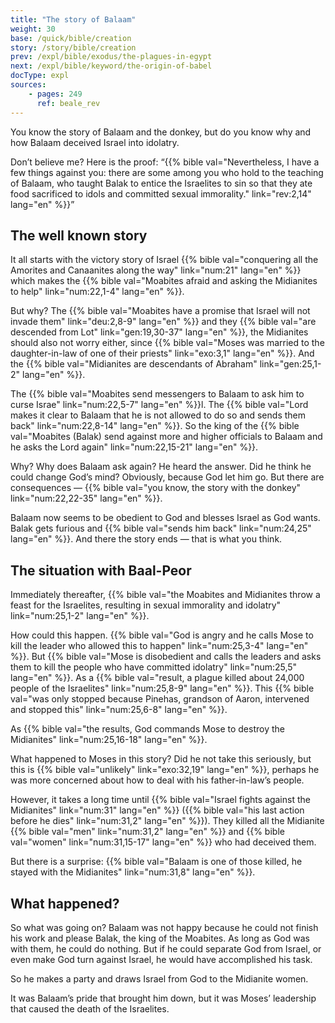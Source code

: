 ```yaml
---
title: "The story of Balaam"
weight: 30
base: /quick/bible/creation
story: /story/bible/creation
prev: /expl/bible/exodus/the-plagues-in-egypt
next: /expl/bible/keyword/the-origin-of-babel
docType: expl
sources:
    - pages: 249
      ref: beale_rev
---
```


You know the story of Balaam and the donkey, but do you know why and how Balaam deceived Israel into idolatry.

Don’t believe me? Here is the proof: “{{% bible val="Nevertheless, I have a few things against you: there are some among you who hold to the teaching of Balaam, who taught Balak to entice the Israelites to sin so that they ate food sacrificed to idols and committed sexual immorality." link="rev:2,14" lang="en" %}}”

## The well known story

<a name="c389"></a>
It all starts with the victory story of Israel {{% bible val="conquering all the Amorites and Canaanites along the way" link="num:21" lang="en" %}} which makes the {{% bible val="Moabites afraid and asking the Midianites to help" link="num:22,1-4" lang="en" %}}.

But why? The {{% bible val="Moabites have a promise that Israel will not invade them" link="deu:2,8-9" lang="en" %}} and they {{% bible val="are descended from Lot" link="gen:19,30-37" lang="en" %}}, the Midianites should also not worry either, since {{% bible val="Moses was married to the daughter-in-law of one of their priests" link="exo:3,1" lang="en" %}}. And the {{% bible val="Midianites are descendants of Abraham" link="gen:25,1-2" lang="en" %}}.

The {{% bible val="Moabites send messengers to Balaam to ask him to curse Israe" link="num:22,5-7" lang="en" %}}l. The {{% bible val="Lord makes it clear to Balaam that he is not allowed to do so and sends them back" link="num:22,8-14" lang="en" %}}. So the king of the {{% bible val="Moabites (Balak) send against more and higher officials to Balaam and he asks the Lord again" link="num:22,15-21" lang="en" %}}.

Why? Why does Balaam ask again? He heard the answer. Did he think he could change God’s mind? Obviously, because God let him go. But there are consequences — {{% bible val="you know, the story with the donkey" link="num:22,22-35" lang="en" %}}.

Balaam now seems to be obedient to God and blesses Israel as God wants. Balak gets furious and {{% bible val="sends him back" link="num:24,25" lang="en" %}}. And there the story ends — that is what you think.

## The situation with Baal-Peor

<a name="8915"></a>
Immediately thereafter, {{% bible val="the Moabites and Midianites throw a feast for the Israelites, resulting in sexual immorality and idolatry" link="num:25,1-2" lang="en" %}}.

How could this happen. {{% bible val="God is angry and he calls Mose to kill the leader who allowed this to happen" link="num:25,3-4" lang="en" %}}. But {{% bible val="Mose is disobedient and calls the leaders and asks them to kill the people who have committed idolatry" link="num:25,5" lang="en" %}}. As a {{% bible val="result, a plague killed about 24,000 people of the Israelites" link="num:25,8-9" lang="en" %}}. This {{% bible val="was only stopped because Pinehas, grandson of Aaron, intervened and stopped this" link="num:25,6-8" lang="en" %}}.

As {{% bible val="the results, God commands Mose to destroy the Midianites" link="num:25,16-18" lang="en" %}}.

What happened to Moses in this story? Did he not take this seriously, but this is {{% bible val="unlikely" link="exo:32,19" lang="en" %}}, perhaps he was more concerned about how to deal with his father-in-law’s people.

However, it takes a long time until {{% bible val="Israel fights against the Midianites" link="num:31" lang="en" %}} ({{% bible val="his last action before he dies" link="num:31,2" lang="en" %}}). They killed all the Midianite {{% bible val="men" link="num:31,2" lang="en" %}} and {{% bible val="women" link="num:31,15-17" lang="en" %}} who had deceived them.

But there is a surprise: {{% bible val="Balaam is one of those killed, he stayed with the Midianites" link="num:31,8" lang="en" %}}.

## What happened?

<a name="6bd5"></a>
So what was going on? Balaam was not happy because he could not finish his work and please Balak, the king of the Moabites. As long as God was with them, he could do nothing. But if he could separate God from Israel, or even make God turn against Israel, he would have accomplished his task.

So he makes a party and draws Israel from God to the Midianite women.

It was Balaam’s pride that brought him down, but it was Moses’ leadership that caused the death of the Israelites.
